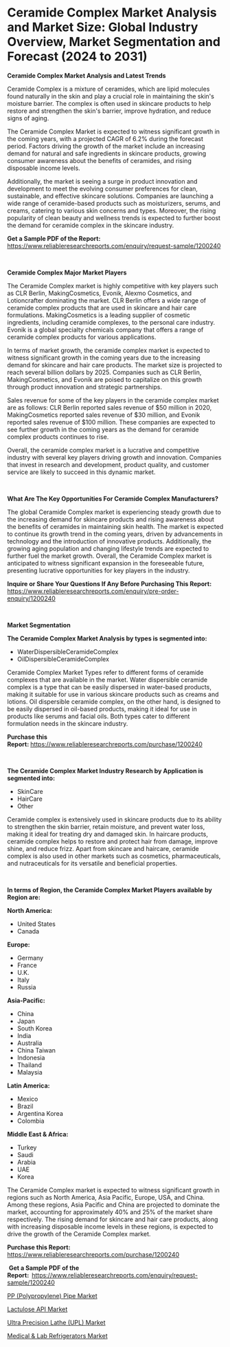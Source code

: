 <p><h1>Ceramide Complex Market Analysis and Market Size: Global Industry Overview, Market Segmentation and Forecast (2024 to 2031)</h1></p><p><strong>Ceramide Complex Market Analysis and Latest Trends</strong></p>
<p><p>Ceramide Complex is a mixture of ceramides, which are lipid molecules found naturally in the skin and play a crucial role in maintaining the skin's moisture barrier. The complex is often used in skincare products to help restore and strengthen the skin's barrier, improve hydration, and reduce signs of aging.</p><p>The Ceramide Complex Market is expected to witness significant growth in the coming years, with a projected CAGR of 6.2% during the forecast period. Factors driving the growth of the market include an increasing demand for natural and safe ingredients in skincare products, growing consumer awareness about the benefits of ceramides, and rising disposable income levels.</p><p>Additionally, the market is seeing a surge in product innovation and development to meet the evolving consumer preferences for clean, sustainable, and effective skincare solutions. Companies are launching a wide range of ceramide-based products such as moisturizers, serums, and creams, catering to various skin concerns and types. Moreover, the rising popularity of clean beauty and wellness trends is expected to further boost the demand for ceramide complex in the skincare industry.</p></p>
<p><strong>Get a Sample PDF of the Report:&nbsp;</strong> <a href="https://www.reliableresearchreports.com/enquiry/request-sample/1200240">https://www.reliableresearchreports.com/enquiry/request-sample/1200240</a></p>
<p>&nbsp;</p>
<p><strong>Ceramide Complex Major Market Players</strong></p>
<p><p>The Ceramide Complex market is highly competitive with key players such as CLR Berlin, MakingCosmetics, Evonik, Alexmo Cosmetics, and Lotioncrafter dominating the market. CLR Berlin offers a wide range of ceramide complex products that are used in skincare and hair care formulations. MakingCosmetics is a leading supplier of cosmetic ingredients, including ceramide complexes, to the personal care industry. Evonik is a global specialty chemicals company that offers a range of ceramide complex products for various applications.</p><p>In terms of market growth, the ceramide complex market is expected to witness significant growth in the coming years due to the increasing demand for skincare and hair care products. The market size is projected to reach several billion dollars by 2025. Companies such as CLR Berlin, MakingCosmetics, and Evonik are poised to capitalize on this growth through product innovation and strategic partnerships.</p><p>Sales revenue for some of the key players in the ceramide complex market are as follows: CLR Berlin reported sales revenue of $50 million in 2020, MakingCosmetics reported sales revenue of $30 million, and Evonik reported sales revenue of $100 million. These companies are expected to see further growth in the coming years as the demand for ceramide complex products continues to rise.</p><p>Overall, the ceramide complex market is a lucrative and competitive industry with several key players driving growth and innovation. Companies that invest in research and development, product quality, and customer service are likely to succeed in this dynamic market.</p></p>
<p>&nbsp;</p>
<p><strong>What Are The Key Opportunities For Ceramide Complex Manufacturers?</strong></p>
<p><p>The global Ceramide Complex market is experiencing steady growth due to the increasing demand for skincare products and rising awareness about the benefits of ceramides in maintaining skin health. The market is expected to continue its growth trend in the coming years, driven by advancements in technology and the introduction of innovative products. Additionally, the growing aging population and changing lifestyle trends are expected to further fuel the market growth. Overall, the Ceramide Complex market is anticipated to witness significant expansion in the foreseeable future, presenting lucrative opportunities for key players in the industry.</p></p>
<p><strong>Inquire or Share Your Questions If Any Before Purchasing This Report:</strong> <a href="https://www.reliableresearchreports.com/enquiry/pre-order-enquiry/1200240">https://www.reliableresearchreports.com/enquiry/pre-order-enquiry/1200240</a></p>
<p>&nbsp;</p>
<p><strong>Market Segmentation</strong></p>
<p><strong>The Ceramide Complex Market Analysis by types is segmented into:</strong></p>
<p><ul><li>WaterDispersibleCeramideComplex</li><li>OilDispersibleCeramideComplex</li></ul></p>
<p><p>Ceramide Complex Market Types refer to different forms of ceramide complexes that are available in the market. Water dispersible ceramide complex is a type that can be easily dispersed in water-based products, making it suitable for use in various skincare products such as creams and lotions. Oil dispersible ceramide complex, on the other hand, is designed to be easily dispersed in oil-based products, making it ideal for use in products like serums and facial oils. Both types cater to different formulation needs in the skincare industry.</p></p>
<p><strong>Purchase this Report:&nbsp;</strong><a href="https://www.reliableresearchreports.com/purchase/1200240">https://www.reliableresearchreports.com/purchase/1200240</a></p>
<p>&nbsp;</p>
<p><strong>The Ceramide Complex Market Industry Research by Application is segmented into:</strong></p>
<p><ul><li>SkinCare</li><li>HairCare</li><li>Other</li></ul></p>
<p><p>Ceramide complex is extensively used in skincare products due to its ability to strengthen the skin barrier, retain moisture, and prevent water loss, making it ideal for treating dry and damaged skin. In haircare products, ceramide complex helps to restore and protect hair from damage, improve shine, and reduce frizz. Apart from skincare and haircare, ceramide complex is also used in other markets such as cosmetics, pharmaceuticals, and nutraceuticals for its versatile and beneficial properties.</p></p>
<p>&nbsp;</p>
<p><strong>In terms of Region, the Ceramide Complex Market Players available by Region are:</strong></p>
<p>
    <p> <strong> North America: </strong>
        <ul>
            <li>United States</li>
            <li>Canada</li>
        </ul>
        </p> 
    <p> <strong> Europe: </strong>
        <ul>
            <li>Germany</li>
            <li>France</li>
            <li>U.K.</li>
            <li>Italy</li>
            <li>Russia</li>
        </ul>
        </p> 
    <p> <strong> Asia-Pacific: </strong>
        <ul>
            <li>China</li>
            <li>Japan</li>
            <li>South Korea</li>
            <li>India</li>
            <li>Australia</li>
            <li>China Taiwan</li>
            <li>Indonesia</li>
            <li>Thailand</li>
            <li>Malaysia</li>
        </ul>
        </p> 
    <p> <strong> Latin America: </strong>
        <ul>
            <li>Mexico</li>
            <li>Brazil</li>
            <li>Argentina Korea</li>
            <li>Colombia</li>
        </ul>
        </p> 
    <p> <strong> Middle East & Africa: </strong>
        <ul>
            <li>Turkey</li>
            <li>Saudi</li>
            <li>Arabia</li>
            <li>UAE</li>
            <li>Korea</li>
        </ul>
    </p>
    </p>
<p><p>The Ceramide Complex market is expected to witness significant growth in regions such as North America, Asia Pacific, Europe, USA, and China. Among these regions, Asia Pacific and China are projected to dominate the market, accounting for approximately 40% and 25% of the market share respectively. The rising demand for skincare and hair care products, along with increasing disposable income levels in these regions, is expected to drive the growth of the Ceramide Complex market.</p></p>
<p><strong>Purchase this Report: </strong><a href="https://www.reliableresearchreports.com/purchase/1200240">https://www.reliableresearchreports.com/purchase/1200240</a></p>
<p>&nbsp;<strong>Get a Sample PDF of the Report:&nbsp;&nbsp;</strong><a href="https://www.reliableresearchreports.com/enquiry/request-sample/1200240">https://www.reliableresearchreports.com/enquiry/request-sample/1200240</a></p>
<p><strong></strong></p>
<p><p><a href="https://view.publitas.com/reportprime-1/pp-polypropylene-pipe-market-size-market-share-and-global-market-analysis-report-2023-2030/">PP (Polypropylene) Pipe Market</a></p><p><a href="https://view.publitas.com/reportprime-1/lactulose-api-market-research-report-unlocks-analysis-on-the-market-financial-status-market-size-and-market-revenue-upto-2030/">Lactulose API Market</a></p><p><a href="https://fuschia-pecorino-a6d.notion.site/Ultra-Precision-Lathe-UPL-Market-Research-Report-Provides-thorough-Industry-Overview-which-offers-1bc41d72c9814950a87dbd10b360fa85">Ultra Precision Lathe (UPL) Market</a></p><p><a href="https://view.publitas.com/reportprime-1/medical-lab-refrigerators-market-research-report-the-key-to-successful-business-strategy-forecasted-for-period-from-2023-2030/">Medical & Lab Refrigerators Market</a></p></p>